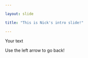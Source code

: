 ```yaml
---

layout: slide

title: "This is Nick's intro slide!"

---
```


Your text

Use the left arrow to go back!
